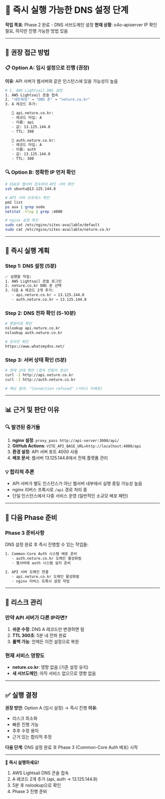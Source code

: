 # 🚀 즉시 실행 가능한 DNS 설정 단계

**작업 목표**: Phase 2 완료 - DNS 서브도메인 설정
**현재 상황**: o4o-apiserver IP 확인 필요, 하지만 진행 가능한 방법 있음

---

## 🎯 권장 접근 방법

### 📋 Option A: 임시 설정으로 진행 (권장)
**이유**: API 서버가 웹서버와 같은 인스턴스에 있을 가능성이 높음

```bash
# 1. AWS Lightsail DNS 설정
1. AWS Lightsail 콘솔 접속
2. "네트워킹" → "DNS 존" → "neture.co.kr"
3. A 레코드 추가:

   📌 api.neture.co.kr:
   - 레코드 타입: A
   - 이름: api
   - 값: 13.125.144.8
   - TTL: 300

   📌 auth.neture.co.kr:
   - 레코드 타입: A
   - 이름: auth
   - 값: 13.125.144.8
   - TTL: 300
```

### 🔍 Option B: 정확한 IP 먼저 확인
```bash
# SSH로 웹서버 접속하여 API 서버 확인
ssh ubuntu@13.125.144.8

# API 서버 프로세스 확인
pm2 list
ps aux | grep node
netstat -tlnp | grep :4000

# nginx 설정 확인
sudo cat /etc/nginx/sites-available/default
sudo cat /etc/nginx/sites-available/neture.co.kr
```

---

## 🚀 즉시 실행 계획

### Step 1: DNS 설정 (5분)
```bash
✅ 실행할 작업:
1. AWS Lightsail 콘솔 로그인
2. neture.co.kr DNS 존 선택
3. 다음 A 레코드 2개 추가:
   - api.neture.co.kr → 13.125.144.8
   - auth.neture.co.kr → 13.125.144.8
```

### Step 2: DNS 전파 확인 (5-10분)
```bash
# 명령어로 확인
nslookup api.neture.co.kr
nslookup auth.neture.co.kr

# 온라인 확인
https://www.whatsmydns.net/
```

### Step 3: 서버 상태 확인 (5분)
```bash
# 현재 상태 확인 (접속 안됨이 정상)
curl -I http://api.neture.co.kr
curl -I http://auth.neture.co.kr

# 예상 결과: "Connection refused" (서비스 미배포)
```

---

## 📊 근거 및 판단 이유

### 🔍 발견된 증거들
1. **nginx 설정**: `proxy_pass http://api-server:3000/api/`
2. **GitHub Actions**: `VITE_API_BASE_URL=http://localhost:4000/api`
3. **환경 설정**: API 서버 포트 4000 사용
4. **배포 문서**: 웹서버 13.125.144.8에서 전체 플랫폼 관리

### 💡 합리적 추론
- API 서버가 별도 인스턴스가 아닌 웹서버 내부에서 실행 중일 가능성 높음
- nginx 리버스 프록시로 `/api` 경로 처리 중
- 단일 인스턴스에서 다중 서비스 운영 (일반적인 소규모 배포 패턴)

---

## 🎯 다음 Phase 준비

### Phase 3 준비사항
DNS 설정 완료 후 즉시 진행할 수 있는 작업들:

```bash
1. Common-Core Auth 시스템 배포 준비
   - auth.neture.co.kr 도메인 활성화됨
   - 웹서버에 auth 시스템 설치 준비

2. API 서버 도메인 연결
   - api.neture.co.kr 도메인 활성화됨
   - nginx 리버스 프록시 설정 작업
```

---

## 🚨 리스크 관리

### 만약 API 서버가 다른 IP라면?
1. **쉬운 수정**: DNS A 레코드만 변경하면 됨
2. **TTL 300초**: 5분 내 전파 완료
3. **롤백 가능**: 언제든 이전 설정으로 복원

### 현재 서비스 영향도
- **neture.co.kr**: 영향 없음 (기존 설정 유지)
- **새 서브도메인**: 아직 서비스 없으므로 영향 없음

---

## ✅ 실행 결정

**권장 방안**: Option A (임시 설정) → 즉시 진행
**이유**: 
- 리스크 최소화
- 빠른 진행 가능
- 추후 수정 용이
- 근거 있는 합리적 추정

**다음 단계**: DNS 설정 완료 후 Phase 3 (Common-Core Auth 배포) 시작

---

**🎯 즉시 실행하세요!**
1. AWS Lightsail DNS 콘솔 접속
2. A 레코드 2개 추가 (api, auth → 13.125.144.8)
3. 5분 후 nslookup으로 확인
4. Phase 3 진행 준비